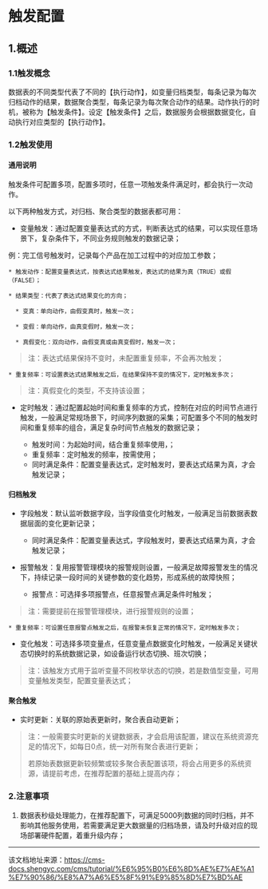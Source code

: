 # 触发配置

## 1.概述​

### 1.1触发概念​

数据表的不同类型代表了不同的【执行动作】，如变量归档类型，每条记录为每次归档动作的结果，数据聚合类型，每条记录为每次聚合动作的结果。动作执行的时机，被称为【触发条件】。设定【触发条件】之后，数据服务会根据数据变化，自动执行对应类型的【执行动作】。

### 1.2触发使用​

#### 通用说明​

触发条件可配置多项，配置多项时，任意一项触发条件满足时，都会执行一次动作。

以下两种触发方式，对归档、聚合类型的数据表都可用：

  * 变量触发：通过配置变量表达式的方式，判断表达式的结果，可以实现任意场景下，复杂条件下，不同业务规则触发的数据记录；

例：完工信号触发时，记录每个产品在加工过程中的对应加工参数；

    * 触发动作：配置变量表达式，按表达式结果触发，表达式的结果为真（TRUE）或假（FALSE）；

    * 结果类型：代表了表达式结果变化的方向；

      * 变真：单向动作，由假变真时，触发一次；

      * 变假：单向动作，由真变假时，触发一次；

      * 真假变化：双向动作，由假变真或由真变假时，触发一次；

> 注：表达式结果保持不变时，未配置重复频率，不会再次触发；

    * 重复频率：可设置表达式结果触发之后，在结果保持不变的情况下，定时触发多次；

> 注：真假变化的类型，不支持该设置；

  * 定时触发：通过配置起始时间和重复频率的方式，控制在对应的时间节点进行触发，一般满足常规场景下，时间序列数据的采集；可配置多个不同的触发时间和重复频率的组合，满足复杂时间节点触发的数据记录；

    * 触发时间：为起始时间，结合重复频率使用，；
    * 重复频率：定时触发的频率，按需使用；
    * 同时满足条件：配置变量表达式，定时触发时，要表达式结果为真，才会触发记录；



#### 归档触发​

  * 字段触发：默认监听数据字段，当字段值变化时触发，一般满足当前数据表数据层面的变化更新记录；

    * 同时满足条件：配置变量表达式，字段触发时，要表达式结果为真，才会触发记录；
  * 报警触发：复用报警管理模块的报警规则设置，一般满足故障报警发生的情况下，持续记录一段时间的关键参数的变化趋势，形成系统的故障快照；

    * 报警点：可选择多项报警点，任意报警点满足条件时触发；

> 注：需要提前在报警管理模块，进行报警规则的设置；

    * 重复频率：可设置任意报警点触发之后，在报警未恢复正常的情况下，定时触发多次；

  * 变化触发：可选择多项变量点，任意变量点数据变化时触发，一般满足关键状态切换时的系统数据记录，如设备运行状态切换、班次切换；

> 注：该触发方式用于监听变量不同枚举状态的切换，若是数值型变量，可用变量触发类型，配置变量表达式；




#### 聚合触发​

  * 实时更新：关联的原始表更新时，聚合表自动更新；

> 注：一般需要实时更新的关键数据表，才会启用该配置，建议在系统资源充足的情况下，如每日0点，统一对所有聚合表进行更新；
> 
> 若原始表数据更新较频繁或较多聚合表配置该项，将会占用更多的系统资源，请提前考虑，在推荐配置的基础上提高内存；




### 2.注意事项​

  1. 数据表秒级处理能力，在推荐配置下，可满足5000列数据的同时归档，并不影响其他服务使用，若需要满足更大数据量的归档场景，请及时升级对应的现场部署硬件配置，着重升级内存；




---

该文档地址来源：https://cms-docs.shengyc.com/cms/tutorial/%E6%95%B0%E6%8D%AE%E7%AE%A1%E7%90%86/%E8%A7%A6%E5%8F%91%E9%85%8D%E7%BD%AE